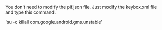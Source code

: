You don't need to modify the pif.json file. Just modify the keybox.xml file and type this command.

'su -c killall com.google.android.gms.unstable'
